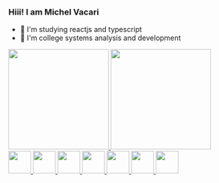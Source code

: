 ### Hiii! I am Michel Vacari 



- 📘 I'm studying reactjs and typescript
- 🚀 I'm college systems analysis and development

<div>
  <a href="https://www.linkedin.com/in/michelvacari/">
  <img height="200em" src="https://github-readme-stats.vercel.app/api?username=michelvacari&show_icons=true&theme=tokyonight&iclude_all_commits=true&count_private=true"/>
  <img height="200em" src="https://github-readme-stats.vercel.app/api/top-langs/?username=michelvacari&show_icons=true&theme=tokyonight&in"/>
</div>

<div>
  <img height= "45em" src="https://cdn.jsdelivr.net/gh/devicons/devicon/icons/html5/html5-original-wordmark.svg" />
  <img height= "45em" src="https://cdn.jsdelivr.net/gh/devicons/devicon/icons/css3/css3-original-wordmark.svg" />
  <img height= "45em" src="https://cdn.jsdelivr.net/gh/devicons/devicon/icons/javascript/javascript-original.svg" />
  <img height= "45em" src="https://cdn.jsdelivr.net/gh/devicons/devicon/icons/react/react-original-wordmark.svg" />
  <img height= "45em" src="https://cdn.jsdelivr.net/gh/devicons/devicon/icons/python/python-original-wordmark.svg" />
  <img height= "45em" src="https://cdn.jsdelivr.net/gh/devicons/devicon/icons/kotlin/kotlin-original.svg" />
  <img height= "45em" src="https://cdn.jsdelivr.net/gh/devicons/devicon/icons/mysql/mysql-original-wordmark.svg" />
          

</div>

